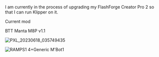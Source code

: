 I am currently in the process of upgrading my FlashForge Creator Pro 2 so that I can run Klipper on it.

Current mod

BTT Manta M8P v1.1

![PXL_20230618_035749435](https://github.com/Alex3DLabs/Klipper_Configs/assets/113078228/5118a282-6573-4337-a04d-e978cfc09022)

![RAMPS1 4+Generic M'Bot1](https://github.com/Alex3DLabs/Klipper_Configs/assets/113078228/f590eb77-9d06-4615-b362-a5931916bcfc)
